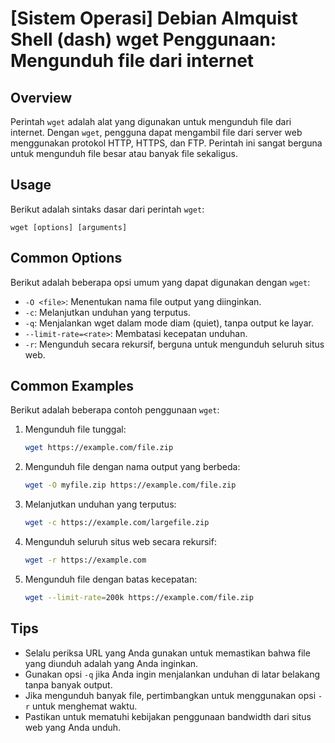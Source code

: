 # [Sistem Operasi] Debian Almquist Shell (dash) wget Penggunaan: Mengunduh file dari internet

## Overview
Perintah `wget` adalah alat yang digunakan untuk mengunduh file dari internet. Dengan `wget`, pengguna dapat mengambil file dari server web menggunakan protokol HTTP, HTTPS, dan FTP. Perintah ini sangat berguna untuk mengunduh file besar atau banyak file sekaligus.

## Usage
Berikut adalah sintaks dasar dari perintah `wget`:

```
wget [options] [arguments]
```

## Common Options
Berikut adalah beberapa opsi umum yang dapat digunakan dengan `wget`:

- `-O <file>`: Menentukan nama file output yang diinginkan.
- `-c`: Melanjutkan unduhan yang terputus.
- `-q`: Menjalankan wget dalam mode diam (quiet), tanpa output ke layar.
- `--limit-rate=<rate>`: Membatasi kecepatan unduhan.
- `-r`: Mengunduh secara rekursif, berguna untuk mengunduh seluruh situs web.

## Common Examples
Berikut adalah beberapa contoh penggunaan `wget`:

1. Mengunduh file tunggal:
   ```bash
   wget https://example.com/file.zip
   ```

2. Mengunduh file dengan nama output yang berbeda:
   ```bash
   wget -O myfile.zip https://example.com/file.zip
   ```

3. Melanjutkan unduhan yang terputus:
   ```bash
   wget -c https://example.com/largefile.zip
   ```

4. Mengunduh seluruh situs web secara rekursif:
   ```bash
   wget -r https://example.com
   ```

5. Mengunduh file dengan batas kecepatan:
   ```bash
   wget --limit-rate=200k https://example.com/file.zip
   ```

## Tips
- Selalu periksa URL yang Anda gunakan untuk memastikan bahwa file yang diunduh adalah yang Anda inginkan.
- Gunakan opsi `-q` jika Anda ingin menjalankan unduhan di latar belakang tanpa banyak output.
- Jika mengunduh banyak file, pertimbangkan untuk menggunakan opsi `-r` untuk menghemat waktu.
- Pastikan untuk mematuhi kebijakan penggunaan bandwidth dari situs web yang Anda unduh.